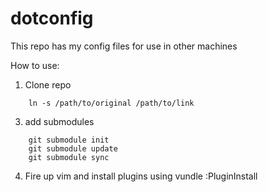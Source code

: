 # dotconfig
This repo has my config files for use in other machines


How to use:
1. Clone repo
```
    ln -s /path/to/original /path/to/link
```
3. add submodules
```
    git submodule init
    git submodule update
    git submodule sync
```
4. Fire up vim and install plugins using vundle
    :PluginInstall
